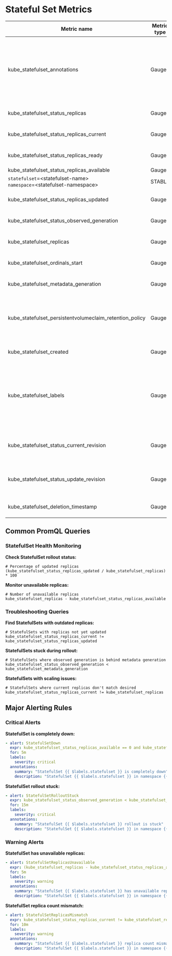 # Stateful Set Metrics

| Metric name                                             | Metric type | Description                                                                                                                             | Labels/tags                                                                                                                                                                                                         | Status       |
| ------------------------------------------------------- | ----------- | --------------------------------------------------------------------------------------------------------------------------------------- | ------------------------------------------------------------------------------------------------------------------------------------------------------------------------------------------------------------------- | ------------ |
| kube_statefulset_annotations                            | Gauge       | Kubernetes annotations converted to Prometheus labels controlled via [--metric-annotations-allowlist](../../developer/cli-arguments.md) | `statefulset`=&lt;statefulset-name&gt; <br> `namespace`=&lt;statefulset-namespace&gt; <br> `annotation_STATEFULSET_ANNOTATION`=&lt;STATEFULSET_ANNOTATION&gt;                                                       | EXPERIMENTAL |
| kube_statefulset_status_replicas                        | Gauge       |                                                                                                                                         | `statefulset`=&lt;statefulset-name&gt; <br> `namespace`=&lt;statefulset-namespace&gt;                                                                                                                               | STABLE       |
| kube_statefulset_status_replicas_current                | Gauge       |                                                                                                                                         | `statefulset`=&lt;statefulset-name&gt; <br> `namespace`=&lt;statefulset-namespace&gt;                                                                                                                               | STABLE       |
| kube_statefulset_status_replicas_ready                  | Gauge       |                                                                                                                                         | `statefulset`=&lt;statefulset-name&gt; <br> `namespace`=&lt;statefulset-namespace&gt;                                                                                                                               | STABLE       |
| kube_statefulset_status_replicas_available              | Gauge       |
| `statefulset`=&lt;statefulset-name&gt; <br> `namespace`=&lt;statefulset-namespace&gt;                                                                                                                               | STABLE       |
| kube_statefulset_status_replicas_updated                | Gauge       |                                                                                                                                         | `statefulset`=&lt;statefulset-name&gt; <br> `namespace`=&lt;statefulset-namespace&gt;                                                                                                                               | STABLE       |
| kube_statefulset_status_observed_generation             | Gauge       |                                                                                                                                         | `statefulset`=&lt;statefulset-name&gt; <br> `namespace`=&lt;statefulset-namespace&gt;                                                                                                                               | STABLE       |
| kube_statefulset_replicas                               | Gauge       |                                                                                                                                         | `statefulset`=&lt;statefulset-name&gt; <br> `namespace`=&lt;statefulset-namespace&gt;                                                                                                                               | STABLE       |
| kube_statefulset_ordinals_start                         | Gauge       |                                                                                                                                         | `statefulset`=&lt;statefulset-name&gt; <br> `namespace`=&lt;statefulset-namespace&gt;                                                                                                                               | STABLE       |
| kube_statefulset_metadata_generation                    | Gauge       |                                                                                                                                         | `statefulset`=&lt;statefulset-name&gt; <br> `namespace`=&lt;statefulset-namespace&gt;                                                                                                                               | STABLE       |
| kube_statefulset_persistentvolumeclaim_retention_policy | Gauge       |                                                                                                                                         | `statefulset`=&lt;statefulset-name&gt; <br> `namespace`=&lt;statefulset-namespace&gt; <br> `when_deleted`=&lt;statefulset-when-deleted-pvc-policy&gt; <br> `when_scaled`=&lt;statefulset-when-scaled-pvc-policy&gt; | EXPERIMENTAL |
| kube_statefulset_created                                | Gauge       |                                                                                                                                         | `statefulset`=&lt;statefulset-name&gt; <br> `namespace`=&lt;statefulset-namespace&gt;                                                                                                                               | STABLE       |
| kube_statefulset_labels                                 | Gauge       | Kubernetes labels converted to Prometheus labels controlled via [--metric-labels-allowlist](../../developer/cli-arguments.md)           | `statefulset`=&lt;statefulset-name&gt; <br> `namespace`=&lt;statefulset-namespace&gt; <br> `label_STATEFULSET_LABEL`=&lt;STATEFULSET_LABEL&gt;                                                                      | STABLE       |
| kube_statefulset_status_current_revision                | Gauge       |                                                                                                                                         | `statefulset`=&lt;statefulset-name&gt; <br> `namespace`=&lt;statefulset-namespace&gt; <br> `revision`=&lt;statefulset-current-revision&gt;                                                                          | STABLE       |
| kube_statefulset_status_update_revision                 | Gauge       |                                                                                                                                         | `statefulset`=&lt;statefulset-name&gt; <br> `namespace`=&lt;statefulset-namespace&gt; <br> `revision`=&lt;statefulset-update-revision&gt;                                                                           | STABLE       |
| kube_statefulset_deletion_timestamp                     | Gauge       | Unix deletion timestamp                                                                                                                 | `statefulset`=&lt;statefulset-name&gt; <br> `namespace`=&lt;statefulset-namespace&gt;                                                                                                                               | EXPERIMENTAL |

## Common PromQL Queries

### StatefulSet Health Monitoring

**Check StatefulSet rollout status:**
```promql
# Percentage of updated replicas
(kube_statefulset_status_replicas_updated / kube_statefulset_replicas) * 100
```

**Monitor unavailable replicas:**
```promql
# Number of unavailable replicas
kube_statefulset_replicas - kube_statefulset_status_replicas_available
```


### Troubleshooting Queries

**Find StatefulSets with outdated replicas:**
```promql
# StatefulSets with replicas not yet updated
kube_statefulset_status_replicas_current != kube_statefulset_status_replicas_updated
```

**StatefulSets stuck during rollout:**
```promql
# StatefulSets where observed generation is behind metadata generation
kube_statefulset_status_observed_generation < kube_statefulset_metadata_generation
```

**StatefulSets with scaling issues:**
```promql
# StatefulSets where current replicas don't match desired
kube_statefulset_status_replicas_current != kube_statefulset_replicas
```

## Major Alerting Rules

### Critical Alerts

**StatefulSet is completely down:**
```yaml
- alert: StatefulSetDown
  expr: kube_statefulset_status_replicas_available == 0 and kube_statefulset_replicas > 0
  for: 5m
  labels:
    severity: critical
  annotations:
    summary: "StatefulSet {{ $labels.statefulset }} is completely down"
    description: "StatefulSet {{ $labels.statefulset }} in namespace {{ $labels.namespace }} has no available replicas despite having {{ $labels.replicas }} desired replicas."
```

**StatefulSet rollout stuck:**
```yaml
- alert: StatefulSetRolloutStuck
  expr: kube_statefulset_status_observed_generation < kube_statefulset_metadata_generation
  for: 15m
  labels:
    severity: critical
  annotations:
    summary: "StatefulSet {{ $labels.statefulset }} rollout is stuck"
    description: "StatefulSet {{ $labels.statefulset }} in namespace {{ $labels.namespace }} has been stuck rolling out for more than 15 minutes."
```

### Warning Alerts

**StatefulSet has unavailable replicas:**
```yaml
- alert: StatefulSetReplicasUnavailable
  expr: (kube_statefulset_replicas - kube_statefulset_status_replicas_available) > 0
  for: 5m
  labels:
    severity: warning
  annotations:
    summary: "StatefulSet {{ $labels.statefulset }} has unavailable replicas"
    description: "StatefulSet {{ $labels.statefulset }} in namespace {{ $labels.namespace }} has {{ $value }} unavailable replicas."
```

**StatefulSet replica count mismatch:**
```yaml
- alert: StatefulSetReplicasMismatch
  expr: kube_statefulset_status_replicas_current != kube_statefulset_replicas
  for: 10m
  labels:
    severity: warning
  annotations:
    summary: "StatefulSet {{ $labels.statefulset }} replica count mismatch"
    description: "StatefulSet {{ $labels.statefulset }} in namespace {{ $labels.namespace }} has {{ $labels.status_replicas_current }} current replicas but {{ $labels.replicas }} are desired."
```
